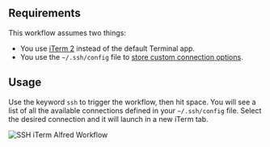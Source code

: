 ## Requirements

This workflow assumes two things:
* You use [iTerm 2](https://www.iterm2.com/) instead of the default Terminal app.
* You use the `~/.ssh/config` file to [store custom connection options](https://www.digitalocean.com/community/tutorials/how-to-configure-custom-connection-options-for-your-ssh-client).

## Usage

Use the keyword `ssh` to trigger the workflow, then hit space. You will see a list of all the available connections defined in your `~/.ssh/config` file. Select the desired connection and it will launch in a new iTerm tab.

![SSH iTerm Alfred Workflow](http://i.imgur.com/RUxkGqI.jpg)
